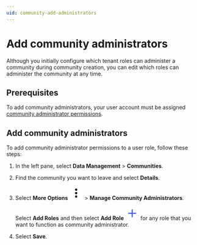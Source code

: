 ```yaml
---
uid: community-add-administrators
---
```


# Add community administrators

Although you initially configure which tenant roles can administer a community during community creation, you can edit which roles can administer the community at any time.

## Prerequisites 

To add community administrators, your user account must be assigned [community administrator permissions](xref:ccRoles#community-administrators-preview).

## Add community administrators

To add community administrator permissions to a user role, follow these steps:

1. In the left pane, select **Data Management** > **Communities**.

1. Find the community you want to leave and select **Details**.

1. Select **More Options** ![More Options](../_icons/dots-vertical.svg) > **Manage Community Administrators**.

    Select **Add Roles** and then select **Add Role** ![add role](../_icons/plus-thick-alt.svg) for any role that you want to function as community administrator. 

1. Select **Save**.
